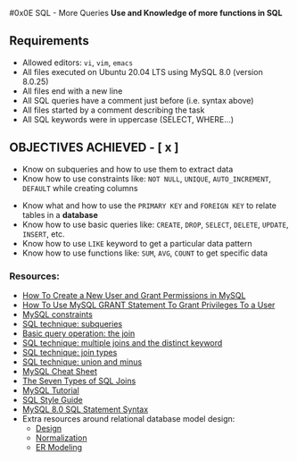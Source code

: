 #0x0E SQL - More Queries
**Use and Knowledge of more functions in SQL**

## Requirements
* Allowed editors: ``vi``, ``vim``, ``emacs``
* All files executed on Ubuntu 20.04 LTS using MySQL 8.0 (version 8.0.25)
* All files end with a new line
* All SQL queries have a comment just before (i.e. syntax above)
* All files started by a comment describing the task
* All SQL keywords were in uppercase (SELECT, WHERE…)

## OBJECTIVES ACHIEVED - [ x ] 
* Know on subqueries and how to use them to extract data
* Know how to use constraints like: `NOT NULL`, `UNIQUE`, `AUTO_INCREMENT`, `DEFAULT` while creating columns
- Know what and how to use the `PRIMARY KEY` and `FOREIGN KEY` to relate tables in a **database**
- Know how to use basic queries like: `CREATE`, `DROP`, `SELECT`, `DELETE`, `UPDATE`, `INSERT`, etc.
- Know how to use `LIKE` keyword to get a particular data pattern
- Know how to use functions like: `SUM`, `AVG`, `COUNT` to get specific data

### Resources:
* [How To Create a New User and Grant Permissions in MySQL](https://www.digitalocean.com/community/tutorials/how-to-create-a-new-user-and-grant-permissions-in-mysql)
* [How To Use MySQL GRANT Statement To Grant Privileges To a User](https://www.mysqltutorial.org/mysql-grant.aspx)
* [MySQL constraints](https://zetcode.com/mysql/constraints/)
* [SQL technique: subqueries](https://web.csulb.edu/colleges/coe/cecs/dbdesign/dbdesign.php?page=sql/subqueries.php)
* [Basic query operation: the join](https://web.csulb.edu/colleges/coe/cecs/dbdesign/dbdesign.php?page=sql/join.php)
* [SQL technique: multiple joins and the distinct keyword](https://web.csulb.edu/colleges/coe/cecs/dbdesign/dbdesign.php?page=sql/multijoin.php)
* [SQL technique: join types](https://web.csulb.edu/colleges/coe/cecs/dbdesign/dbdesign.php?page=sql/jointypes.php)
* [SQL technique: union and minus](https://web.csulb.edu/colleges/coe/cecs/dbdesign/dbdesign.php?page=sql/setops.php)
* [MySQL Cheat Sheet](https://intellipaat.com/mediaFiles/2019/02/SQL-Commands-Cheat-Sheet.pdf)
* [The Seven Types of SQL Joins](https://tableplus.com/blog/2018/09/a-beginners-guide-to-seven-types-of-sql-joins.html)
* [MySQL Tutorial](https://www.youtube.com/watch?v=yPu6qV5byu4)
* [SQL Style Guide](https://www.sqlstyle.guide/)
* [MySQL 8.0 SQL Statement Syntax](https://dev.mysql.com/doc/refman/8.0/en/sql-statements.html)
* Extra resources around relational database model design:
	* [Design](https://www.guru99.com/database-design.html)
	* [Normalization](https://www.guru99.com/database-normalization.html)
	* [ER Modeling](https://www.guru99.com/er-modeling.html)
